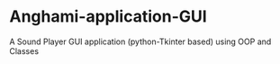 # Anghami-application-GUI
A Sound Player GUI application (python-Tkinter based) using OOP and Classes
